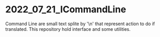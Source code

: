 # 2022_07_21_ICommandLine
Command Line are small text splite by '\n' that represent action to do if translated. This repository hold interface and some utilities.
